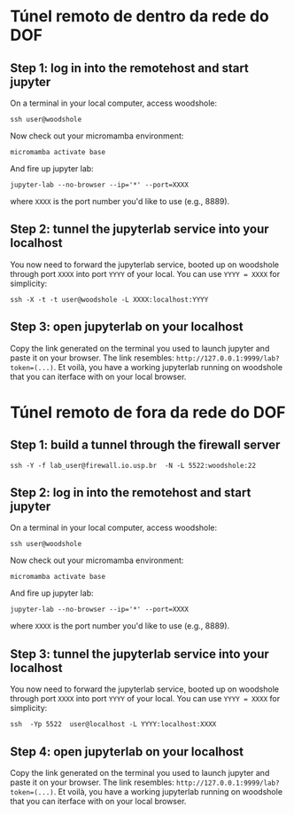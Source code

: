 # Túnel remoto de dentro da rede do DOF

## Step 1: log in into the remotehost and start jupyter

On a terminal in your local computer, access woodshole:

    ssh user@woodshole

Now check out your micromamba environment:

    micromamba activate base

And fire up jupyter lab:

    jupyter-lab --no-browser --ip='*' --port=XXXX

where `XXXX` is the port number you'd like to use (e.g., 8889). 


## Step 2: tunnel the jupyterlab service into your localhost
You now need to forward the jupyterlab service, booted up on woodshole through port `XXXX` into port `YYYY`  of your local. You can use `YYYY = XXXX` for simplicity:

    ssh -X -t -t user@woodshole -L XXXX:localhost:YYYY 


## Step 3: open jupyterlab on your localhost

Copy the link generated on the terminal you used to launch jupyter and paste it on your browser. The link resembles: `http://127.0.0.1:9999/lab?token=(...)`.  Et voilà, you have a working jupyterlab running on woodshole that you can iterface with on your local browser.     


# Túnel remoto de fora da rede do DOF


## Step 1: build a tunnel through the firewall server

    ssh -Y -f lab_user@firewall.io.usp.br  -N -L 5522:woodshole:22 

## Step 2: log in into the remotehost and start jupyter

On a terminal in your local computer, access woodshole:

    ssh user@woodshole

Now check out your micromamba environment:

    micromamba activate base

And fire up jupyter lab:

    jupyter-lab --no-browser --ip='*' --port=XXXX

where `XXXX` is the port number you'd like to use (e.g., 8889). 

## Step 3: tunnel the jupyterlab service into your localhost
You now need to forward the jupyterlab service, booted up on woodshole through port `XXXX` into port `YYYY`  of your local. You can use `YYYY = XXXX` for simplicity:

    ssh  -Yp 5522  user@localhost -L YYYY:localhost:XXXX

## Step 4: open jupyterlab on your localhost

Copy the link generated on the terminal you used to launch jupyter and paste it on your browser. The link resembles: `http://127.0.0.1:9999/lab?token=(...)`.  Et voilà, you have a working jupyterlab running on woodshole that you can iterface with on your local browser. 
   